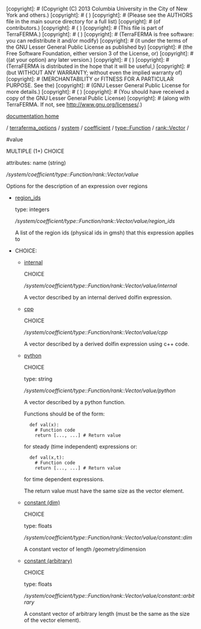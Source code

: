 [copyright]: # (Copyright (C) 2013 Columbia University in the City of New York and others.)
[copyright]: # ( )
[copyright]: # (Please see the AUTHORS file in the main source directory for a full list)
[copyright]: # (of contributors.)
[copyright]: # ( )
[copyright]: # (This file is part of TerraFERMA.)
[copyright]: # ( )
[copyright]: # (TerraFERMA is free software: you can redistribute it and/or modify)
[copyright]: # (it under the terms of the GNU Lesser General Public License as published by)
[copyright]: # (the Free Software Foundation, either version 3 of the License, or)
[copyright]: # ((at your option) any later version.)
[copyright]: # ( )
[copyright]: # (TerraFERMA is distributed in the hope that it will be useful,)
[copyright]: # (but WITHOUT ANY WARRANTY; without even the implied warranty of)
[copyright]: # (MERCHANTABILITY or FITNESS FOR A PARTICULAR PURPOSE. See the)
[copyright]: # (GNU Lesser General Public License for more details.)
[copyright]: # ( )
[copyright]: # (You should have received a copy of the GNU Lesser General Public License)
[copyright]: # (along with TerraFERMA. If not, see <http://www.gnu.org/licenses/>.)

[documentation home](https://github.com/terraferma/terraferma/wiki/Documentation)

/ [terraferma_options](../../../../../terraferma_options.md) / [system](../../../../system.md) / [coefficient](../../../coefficient.md) / [type::Function](../../type__Function.md) / [rank::Vector](../rank__Vector.md) /

#value

MULTIPLE (1+) CHOICE 

attributes: name (string) 

*/system/coefficient/type::Function/rank::Vector/value*

Options for the description of an expression over regions

* [region_ids](value/region_ids.md "child")

    type: integers

    */system/coefficient/type::Function/rank::Vector/value/region_ids*

    A list of the region ids (physical ids in gmsh) that this expression applies to

* CHOICE:
    * [internal](value/internal.md "child")

        CHOICE 

        */system/coefficient/type::Function/rank::Vector/value/internal*

        A vector described by an internal derived dolfin expression.

    * [cpp](value/cpp.md "child")

        CHOICE 

        */system/coefficient/type::Function/rank::Vector/value/cpp*

        A vector described by a derived dolfin expression using c++ code.

    * [python](value/python.md "child")

        CHOICE 

        type: string

        */system/coefficient/type::Function/rank::Vector/value/python*

        A vector described by a python function.
        
        Functions should be of the form:
        
            def val(x):
              # Function code
              return [..., ...] # Return value
        
         for steady (time independent) expressions or:
        
            def val(x,t):
              # Function code
              return [..., ...] # Return value
        
         for time dependent expressions.
        
        The return value must have the same size as the vector element.

    * [constant (dim)](value/constant__dim.md "child")

        CHOICE 

        type: floats

        */system/coefficient/type::Function/rank::Vector/value/constant::dim*

        A constant vector of length /geometry/dimension

    * [constant (arbitrary)](value/constant__arbitrary.md "child")

        CHOICE 

        type: floats

        */system/coefficient/type::Function/rank::Vector/value/constant::arbitrary*

        A constant vector of arbitrary length (must be the same as the size of the vector element).

[autogenerated]: # (This file was automatically generated from the schema file:/home/cwilson/repos/github/TerraFERMA/TerraFERMA/buckettools/schemas/function.rng.)

